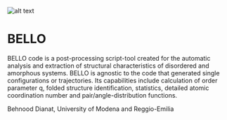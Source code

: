 ![alt text](https://github.com/behnood1368/BELLO/blob/BELLO_GUI/cover.png)
# BELLO
BELLO code is a post-processing script-tool created for the automatic analysis and extraction of structural characteristics of disordered and amorphous systems. BELLO is agnostic to the code that generated single configurations or trajectories. Its capabilities include calculation of order parameter q, folded structure identification, statistics, detailed atomic coordination number and pair/angle-distribution functions.

Behnood Dianat,
University of Modena and Reggio-Emilia
